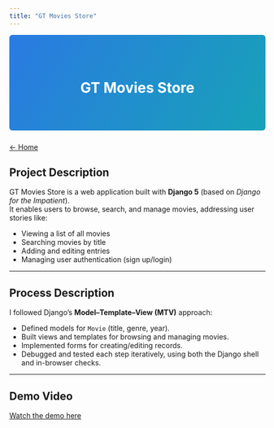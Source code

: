 ```yaml
---
title: "GT Movies Store"
---
```


<!-- Hide the theme's site-wide banner on THIS page only -->
<style>
  .page-header, .site-header { display: none !important; }
  .main-content { padding-top: 0 !important; }
</style>

<style>
  .project-hero{
    background: linear-gradient(120deg,#2a7ae2,#17a2b8);
    color:#fff; text-align:center; padding:48px 16px; border-radius:6px; margin-bottom:24px;
  }
</style>
<div class="project-hero"><h1>GT Movies Store</h1></div>

[← Home](/)

## Project Description
GT Movies Store is a web application built with **Django 5** (based on *Django for the Impatient*).  
It enables users to browse, search, and manage movies, addressing user stories like:

- Viewing a list of all movies  
- Searching movies by title  
- Adding and editing entries  
- Managing user authentication (sign up/login)  

---

## Process Description
I followed Django’s **Model–Template–View (MTV)** approach:  
- Defined models for `Movie` (title, genre, year).  
- Built views and templates for browsing and managing movies.  
- Implemented forms for creating/editing records.  
- Debugged and tested each step iteratively, using both the Django shell and in-browser checks.  

---

## Demo Video
[Watch the demo here](YOUR_VIDEO_LINK)
